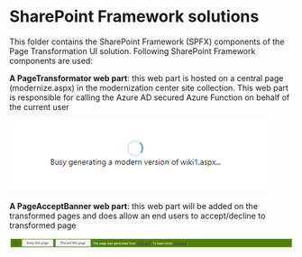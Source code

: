 # SharePoint Framework solutions

This folder contains the SharePoint Framework (SPFX) components of the Page Transformation UI solution. Following SharePoint Framework components are used:

**A PageTransformator web part**: this web part is hosted on a central page (modernize.aspx) in the modernization center site collection. This web part is responsible for calling the Azure AD secured Azure Function on behalf of the current user

![page transformator web part](../docs/images/pagetransformatorwebpart.png)

**A PageAcceptBanner web part**: this web part will be added on the transformed pages and does allow an end users to accept/decline to transformed page

![page accept banner web part](../docs/images/pagebannerwebpart.png)
